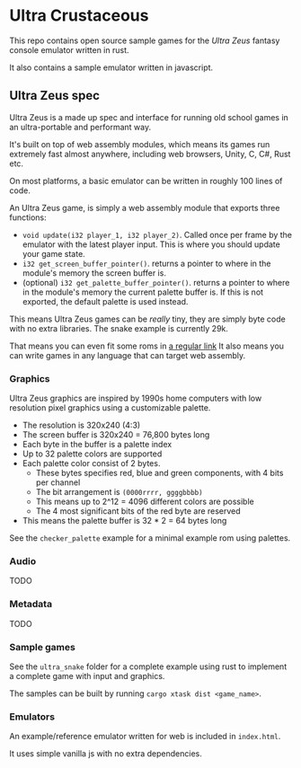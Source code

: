 # Ultra Crustaceous

This repo contains open source sample games for the *Ultra Zeus* fantasy console
emulator written in rust.

It also contains a sample emulator written in javascript.

## Ultra Zeus spec

Ultra Zeus is a made up spec and interface for running old school games in an
ultra-portable and performant way.

It's built on top of web assembly modules, which means its games run extremely
fast almost anywhere, including web browsers, Unity, C, C#, Rust etc.

On most platforms, a basic emulator can be written in roughly 100 lines of code.

An Ultra Zeus game, is simply a web assembly module that exports three functions:

- `void update(i32 player_1, i32 player_2)`. Called once per frame by the
emulator with the latest player input. This is where you should update your game
state.
- `i32 get_screen_buffer_pointer()`. returns a pointer to where in the module's
memory the screen buffer is.
- (optional) `i32 get_palette_buffer_pointer()`. returns a pointer to where in
the module's memory the current palette buffer is. If this is not exported, the
default palette is used instead.

This means Ultra Zeus games can be *really* tiny, they are simply byte code with
no extra libraries. The snake example is currently 29k.

That means you can even fit some roms in [a regular link](http://localhost:8000/index.html?url=data:application/wasm;base64,AGFzbQEAAAABCgJgAAF/YAJ/fwADBAMBAAAFAwEAEgdMBAZtZW1vcnkCABlnZXRfc2NyZWVuX2J1ZmZlcl9wb2ludGVyAAEaZ2V0X3BhbGV0dGVfYnVmZmVyX3BvaW50ZXIAAgZ1cGRhdGUAAAqJAQN3AQR/QQAhAUGAgMAAIQIDQCABQQpuIQNBACEAA0AgACACaiIEQQFqIAMgAEH//wNxQQpuc0F/c0EBcSIFOgAAIAQgBToAACAAQQJqIgBBwAJHDQALIAJBwAJqIQIgAUEBaiIBQfABRw0AC0GA2MQAQYCMGDYAAAsHAEGAgMAACwcAQYDYxAALAG8JcHJvZHVjZXJzAghsYW5ndWFnZQEEUnVzdAAMcHJvY2Vzc2VkLWJ5AwVydXN0Yx0xLjYzLjAgKDRiOTFhNmVhNyAyMDIyLTA4LTA4KQZ3YWxydXMGMC4xOS4wDHdhc20tYmluZGdlbgYwLjIuODI=)
It also means you can write games in any language that can target web assembly.

### Graphics

Ultra Zeus graphics are inspired by 1990s home computers with low resolution
pixel graphics using a customizable palette.

- The resolution is 320x240 (4:3)
- The screen buffer is 320x240 = 76,800 bytes long
- Each byte in the buffer is a palette index
- Up to 32 palette colors are supported
- Each palette color consist of 2 bytes.
    - These bytes specifies red, blue and green components, with 4 bits per channel
    - The bit arrangement is `(0000rrrr, ggggbbbb)`
    - This means up to 2^12 = 4096 different colors are possible
    - The 4 most significant bits of the red byte are reserved
- This means the palette buffer is 32 * 2 = 64 bytes long

See the `checker_palette` example for a minimal example rom using palettes.

### Audio

TODO

### Metadata

TODO

### Sample games

See the `ultra_snake` folder for a complete example using rust to implement a
complete game with input and graphics.

The samples can be built by running `cargo xtask dist <game_name>`.

### Emulators

An example/reference emulator written for web is included in `index.html`.

It uses simple vanilla js with no extra dependencies.